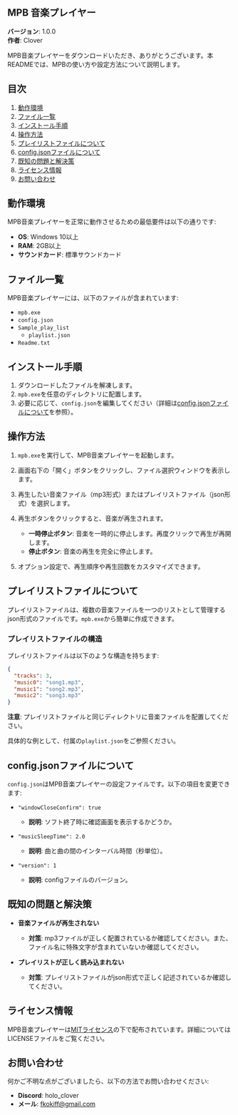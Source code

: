 ## MPB 音楽プレイヤー

**バージョン**: 1.0.0  
**作者**: Clover

MPB音楽プレイヤーをダウンロードいただき、ありがとうございます。本READMEでは、MPBの使い方や設定方法について説明します。

## 目次
1. [動作環境](#動作環境)
2. [ファイル一覧](#ファイル一覧)
3. [インストール手順](#インストール手順)
4. [操作方法](#操作方法)
5. [プレイリストファイルについて](#プレイリストファイルについて)
6. [config.jsonファイルについて](#configjsonファイルについて)
7. [既知の問題と解決策](#既知の問題と解決策)
8. [ライセンス情報](#ライセンス情報)
9. [お問い合わせ](#お問い合わせ)

## 動作環境
MPB音楽プレイヤーを正常に動作させるための最低要件は以下の通りです:

- **OS**: Windows 10以上
- **RAM**: 2GB以上
- **サウンドカード**: 標準サウンドカード

## ファイル一覧
MPB音楽プレイヤーには、以下のファイルが含まれています:

- `mpb.exe`
- `config.json`
- `Sample_play_list`
  - `playlist.json`
- `Readme.txt`

## インストール手順
1. ダウンロードしたファイルを解凍します。
2. `mpb.exe`を任意のディレクトリに配置します。
3. 必要に応じて、`config.json`を編集してください（詳細は[config.jsonファイルについて](#configjsonファイルについて)を参照）。

## 操作方法
1. `mpb.exe`を実行して、MPB音楽プレイヤーを起動します。
2. 画面右下の「開く」ボタンをクリックし、ファイル選択ウィンドウを表示します。
3. 再生したい音楽ファイル（mp3形式）またはプレイリストファイル（json形式）を選択します。
4. 再生ボタンをクリックすると、音楽が再生されます。

   - **一時停止ボタン**: 音楽を一時的に停止します。再度クリックで再生が再開します。
   - **停止ボタン**: 音楽の再生を完全に停止します。
   
5. オプション設定で、再生順序や再生回数をカスタマイズできます。

## プレイリストファイルについて
プレイリストファイルは、複数の音楽ファイルを一つのリストとして管理するjson形式のファイルです。`mpb.exe`から簡単に作成できます。

### プレイリストファイルの構造
プレイリストファイルは以下のような構造を持ちます:

```json
{
  "tracks": 3,
  "music0": "song1.mp3",
  "music1": "song2.mp3",
  "music2": "song3.mp3"
}
```

**注意**: プレイリストファイルと同じディレクトリに音楽ファイルを配置してください。

具体的な例として、付属の`playlist.json`をご参照ください。

## config.jsonファイルについて
`config.json`はMPB音楽プレイヤーの設定ファイルです。以下の項目を変更できます:

- `"windowCloseConfirm": true`  
  - **説明**: ソフト終了時に確認画面を表示するかどうか。
  
- `"musicSleepTime": 2.0`  
  - **説明**: 曲と曲の間のインターバル時間（秒単位）。
  
- `"version": 1`  
  - **説明**: configファイルのバージョン。

## 既知の問題と解決策
- **音楽ファイルが再生されない**  
  - **対策**: mp3ファイルが正しく配置されているか確認してください。また、ファイル名に特殊文字が含まれていないか確認してください。

- **プレイリストが正しく読み込まれない**  
  - **対策**: プレイリストファイルがjson形式で正しく記述されているか確認してください。

## ライセンス情報
MPB音楽プレイヤーは[MITライセンス](https://opensource.org/licenses/MIT)の下で配布されています。詳細についてはLICENSEファイルをご覧ください。

## お問い合わせ
何かご不明な点がございましたら、以下の方法でお問い合わせください:

- **Discord**: holo_clover
- **メール**: fkokiff@gmail.com
